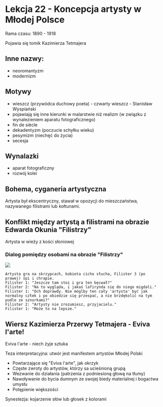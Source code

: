 # Lekcja 22 - Koncepcja artysty w Młodej Polsce

Rama czasu: 1890 - 1918

Pojawia się tomik Kazimierza Tetmajera

## Inne nazwy:

- neoromantyzm
- modernizm

## Motywy

- wieszcz (przywódca duchowy poeta) - czwarty wieszcz - Stanisław Wyspiański
- pojawiają się inne kierunki w malarstwie niż realizm (w związku z wynalezieniem aparatu fotograficznego)
- fin de siècle
- dekadentyzm (poczucie schyłku wieku)
- pesymizm (niechęć do życia)
- secesja

## Wynalazki

- aparat fotograficzny
- rozwój kolei

## Bohema, cyganeria artystyczna

Artysta był ekscentryczny, stawał w opozycji do mieszczaństwa, nazywanego filistrami lub kołtunami.


## Konflikt między artystą a filistrami na obrazie Edwarda Okunia "Filistrzy"

Artysta w wieży z kości słoniowej

### Dialog pomiędzy osobami na obrazie "Filistrzy"

![](https://images.curiator.com/images/t_x/art/60aade39f01433133f6064fcf633698a/edward-okun-filistrzy-1904.jpg)

```
Artysta gra na skrzypcach, kobieta cicho słucha, Filister 3 (po prawej) śpi i chrapie.
Filister 1: "Jeszcze tam stoi i gra ten bęcwał?"
Filister 2: "Na to wygląda, i jakaś lafirynda się do niego migdali."
Filister 1: "Och doprawdy. Nie móglby ten cały 'artysta' być jak normalny człek i po obiedzie się przespać, a nie brzdękolić na tym pudle ze sznurkami?"
Filister 2: "Artysty nie zrozumiesz, przyjacielu."
Filister 1: "Może to na lepsze."
```
## Wiersz Kazimierza Przerwy Tetmajera - Eviva l'arte!

Eviva l'arte - niech żyje sztuka

Teza interpretacyjna: utwór jest manifestem artystów Młodej Polski

- Powtarzające się "Eviva l'arte", jak okrzyk
- Częste zwroty do artystów, którzy sa ucieśnioną grupą
- Wezwanie do działania (patrzenia z podniesioną głową na tłumy)
- Nawoływanie do bycia dumnym ze swojej biedy materialnej i bogactwa umysłu
- Potępienie większości

Synestezja: kojarzenie słów lub głosek z kolorami
